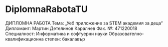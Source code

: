 # DiplomnaRabotaTU
ДИПЛОМНА РАБОТА    Тема: „Уеб приложение за STEM  академия  за деца“  Дипломант:  Мартин Детелинов Каралчев   Фак. №:   471220018  Специалност:   Информатика и софтуерни науки  Образователно-квалификационна степен:  бакалавър
